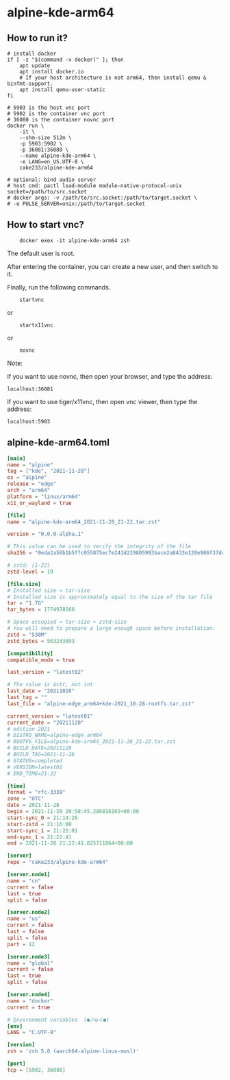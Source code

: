 # alpine-kde-arm64

## How to run it?

```shell
# install docker
if [ -z "$(command -v docker)" ]; then
    apt update
    apt install docker.io
    # If your host architecture is not arm64, then install qemu & binfmt-support.
    apt install qemu-user-static
fi

# 5903 is the host vnc port
# 5902 is the container vnc port
# 36080 is the container novnc port
docker run \
    -it \
    --shm-size 512m \
    -p 5903:5902 \
    -p 36081:36080 \
    --name alpine-kde-arm64 \
    -e LANG=en_US.UTF-8 \
    cake233/alpine-kde-arm64

# optional: bind audio server
# host cmd: pactl load-module module-native-protocol-unix socket=/path/to/src.socket
# docker args: -v /path/to/src.socket:/path/to/target.socket \
# -e PULSE_SERVER=unix:/path/to/target.socket

```

## How to start vnc?

```shell
    docker exex -it alpine-kde-arm64 zsh
```

The default user is root.

After entering the container, you can create a new user, and then switch to it.

Finally, run the following commands.

```shell
    startvnc
```

or

```shell
    startx11vnc
```

or

```shell
    novnc
```

Note:

If you want to use novnc, then open your browser, and type the address:

```
localhost:36081
```

If you want to use tiger/x11vnc, then open vnc viewer, then type the address:

```
localhost:5903
```

## alpine-kde-arm64.toml

```toml
[main]
name = "alpine"
tag = ["kde", "2021-11-28"]
os = "alpine"
release = "edge"
arch = "arm64"
platform = "linux/arm64"
x11_or_wayland = true

[file]
name = "alpine-kde-arm64_2021-11-28_21-22.tar.zst"

version = "0.0.0-alpha.1"

# This value can be used to verify the integrity of the file
sha256 = "0eda2a58b1b5ffc055875ec7e243d229805993bace2a8433e128e986f37dd623"

# zstd: [1-22]
zstd-level = 19

[file.size]
# Installed size ≈ tar-size
# Installed size is approximately equal to the size of the tar file
tar = "1.7G"
tar_bytes = 1774978560

# Space occupied ≈ tar-size + zstd-size
# You will need to prepare a large enough space before installation.
zstd = "538M"
zstd_bytes = 563243993

[compatibility]
compatible_mode = true

last_version = "latest02"

# The value is &str, not int
last_date = "20211028"
last_tag = ""
last_file = "alpine-edge_arm64+kde-2021_10-28-rootfs.tar.zst"

current_version = "latest01"
current_date = "20211128"
# edition 2021
# DISTRO_NAME=alpine-edge_arm64
# ROOTFS_FILE=alpine-kde-arm64_2021-11-28_21-22.tar.zst
# BUILD_DATE=20211128
# BUILD_TAG=2021-11-28
# STATUS=completed
# VERSION=latest01
# END_TIME=21:22

[time]
format = "rfc-3339"
zone = "UTC"
date = 2021-11-28
begin = 2021-11-28 20:58:45.286816102+00:00
start-sync_0 = 21:14:26
start-zstd = 21:16:00
start-sync_1 = 21:22:01
end-sync_1 = 21:22:41
end = 2021-11-28 21:22:41.025711864+00:00

[server]
repo = "cake233/alpine-kde-arm64"

[server.node1]
name = "cn"
current = false
last = true
split = false

[server.node2]
name = "us"
current = false
last = false
split = false
part = 12

[server.node3]
name = "global"
current = false
last = true
split = false

[server.node4]
name = "docker"
current = true

# Environment variables  (●＞ω＜●)
[env]
LANG = "C.UTF-8"

[version]
zsh = 'zsh 5.8 (aarch64-alpine-linux-musl)'

[port]
tcp = [5902, 36080]
```
